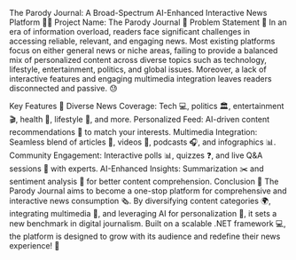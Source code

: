 The Parody Journal: A Broad-Spectrum AI-Enhanced Interactive News Platform 📰✨
Project Name: The Parody Journal 📝
Problem Statement 🤔
In an era of information overload, readers face significant challenges in accessing reliable, relevant, and engaging news. Most existing platforms focus on either general news or niche areas, failing to provide a balanced mix of personalized content across diverse topics such as technology, lifestyle, entertainment, politics, and global issues. Moreover, a lack of interactive features and engaging multimedia integration leaves readers disconnected and passive. 😓

Key Features 🌟
Diverse News Coverage: Tech 💻, politics 🏛, entertainment 🎬, health 🏥, lifestyle 🌱, and more.
Personalized Feed: AI-driven content recommendations 🤖 to match your interests.
Multimedia Integration: Seamless blend of articles 📝, videos 🎥, podcasts 🎧, and infographics 📊.
Community Engagement: Interactive polls 📊, quizzes ❓, and live Q&A sessions 🎤 with experts.
AI-Enhanced Insights: Summarization ✂️ and sentiment analysis 🧠 for better content comprehension.
Conclusion 🏁
The Parody Journal aims to become a one-stop platform for comprehensive and interactive news consumption 🗞. By diversifying content categories 🌍, integrating multimedia 🎥, and leveraging AI for personalization 🤖, it sets a new benchmark in digital journalism. Built on a scalable .NET framework 💻, the platform is designed to grow with its audience and redefine their news experience! 🚀
